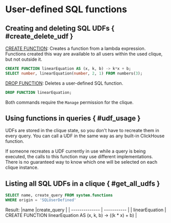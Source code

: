 # User-defined SQL functions

## Creating and deleting SQL UDFs { #create_delete_udf }

[CREATE FUNCTION](https://clickhouse.com/docs/en/sql-reference/statements/create/function): Creates a function from a lambda expression. Functions created this way are available to all users within the used clique, but not outside it.
```sql
CREATE FUNCTION linearEquation AS (x, k, b) -> k*x + b;
SELECT number, linearEquation(number, 2, 1) FROM numbers(3);
```

[DROP FUNCTION](https://clickhouse.com/docs/en/sql-reference/statements/drop#drop-function): Deletes a user-defined SQL function.
```sql
DROP FUNCTION linearEquation;
```

Both commands require the `Manage` permission for the clique.

## Using functions in queries { #udf_usage }
UDFs are stored in the clique state, so you don't have to recreate them in every query. You can call a UDF in the same way as any built-in ClickHouse function.

If someone recreates a UDF currently in use while a query is being executed, the calls to this function may use different implementations. There is no guaranteed way to know which one will be selected on each clique instance.

## Listing all SQL UDFs in a clique { #get_all_udfs }
```sql
SELECT name, create_query FROM system.functions
WHERE origin = 'SQLUserDefined'
```
Result:
|name            |create_query |
| -------------- | ----------- |
| linearEquation | CREATE FUNCTION linearEquation AS (x, k, b) -> ((k * x) + b) |
